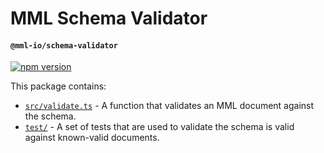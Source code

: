 # MML Schema Validator
#### `@mml-io/schema-validator`

[![npm version](https://img.shields.io/npm/v/@mml-io/schema-validator)](https://www.npmjs.com/package/@mml-io/schema-validator)

This package contains:
* [`src/validate.ts`](./src/validate.ts) - A function that validates an MML document against the schema.
* [`test/`](./test) - A set of tests that are used to validate the schema is valid against known-valid documents.


